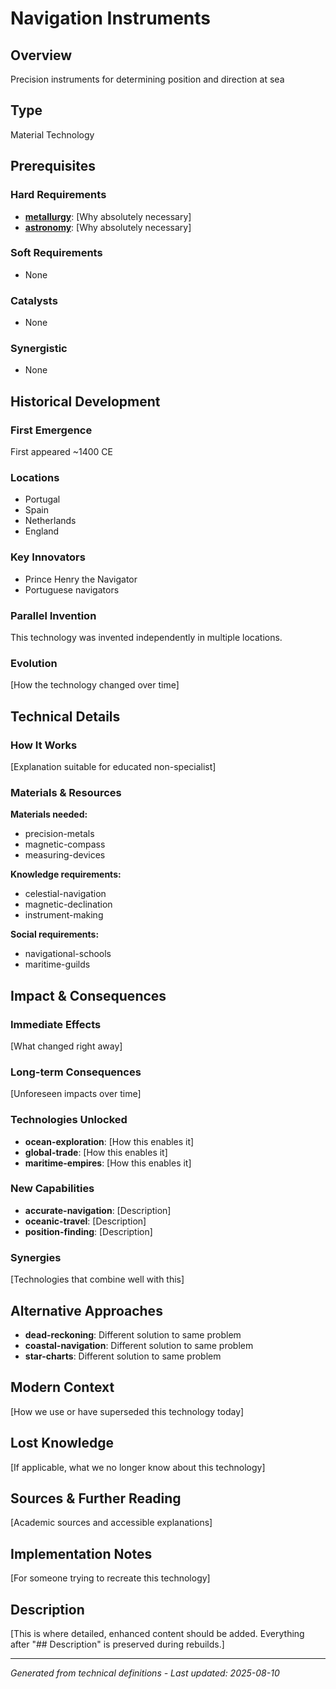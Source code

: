 # Navigation Instruments

## Overview
Precision instruments for determining position and direction at sea

## Type
Material Technology

## Prerequisites

### Hard Requirements
- **[metallurgy](../metallurgy/README.md)**: [Why absolutely necessary]
- **[astronomy](../astronomy/README.md)**: [Why absolutely necessary]

### Soft Requirements
- None

### Catalysts
- None

### Synergistic
- None

## Historical Development

### First Emergence
First appeared ~1400 CE

### Locations
- Portugal
- Spain
- Netherlands
- England

### Key Innovators
- Prince Henry the Navigator
- Portuguese navigators

### Parallel Invention
This technology was invented independently in multiple locations.

### Evolution
[How the technology changed over time]

## Technical Details

### How It Works
[Explanation suitable for educated non-specialist]

### Materials & Resources
**Materials needed:**
- precision-metals
- magnetic-compass
- measuring-devices


**Knowledge requirements:**
- celestial-navigation
- magnetic-declination
- instrument-making


**Social requirements:**
- navigational-schools
- maritime-guilds

## Impact & Consequences

### Immediate Effects
[What changed right away]

### Long-term Consequences
[Unforeseen impacts over time]

### Technologies Unlocked
- **ocean-exploration**: [How this enables it]
- **global-trade**: [How this enables it]
- **maritime-empires**: [How this enables it]

### New Capabilities
- **accurate-navigation**: [Description]
- **oceanic-travel**: [Description]
- **position-finding**: [Description]

### Synergies
[Technologies that combine well with this]

## Alternative Approaches
- **dead-reckoning**: Different solution to same problem
- **coastal-navigation**: Different solution to same problem
- **star-charts**: Different solution to same problem

## Modern Context
[How we use or have superseded this technology today]

## Lost Knowledge
[If applicable, what we no longer know about this technology]

## Sources & Further Reading
[Academic sources and accessible explanations]

## Implementation Notes
[For someone trying to recreate this technology]

## Description








[This is where detailed, enhanced content should be added. Everything after "## Description" is preserved during rebuilds.]

---
*Generated from technical definitions - Last updated: 2025-08-10*
